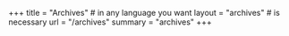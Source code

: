 +++
title = "Archives" # in any language you want
layout = "archives" # is necessary
url = "/archives"
summary = "archives"
+++
